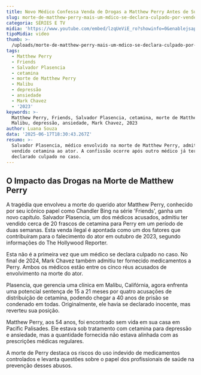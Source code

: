 ```yaml
---
title: Novo Médico Confessa Venda de Drogas a Matthew Perry Antes de Sua Morte
slug: morte-de-matthew-perry-mais-um-mdico-se-declara-culpado-por-vender-drogas
categoria: SÉRIES E TV
midia: 'https://www.youtube.com/embed/lzqUeViE_ro?showinfo=0&enablejsapi=1'
tipoMidia: video
thumb: >-
  /uploads/morte-de-matthew-perry-mais-um-mdico-se-declara-culpado-por-vender-drogas-thumb.png
tags:
  - Matthew Perry
  - Friends
  - Salvador Plasencia
  - cetamina
  - morte de Matthew Perry
  - Malibu
  - depressão
  - ansiedade
  - Mark Chavez
  - '2023'
keywords: >-
  Matthew Perry, Friends, Salvador Plasencia, cetamina, morte de Matthew Perry,
  Malibu, depressão, ansiedade, Mark Chavez, 2023
author: Luana Souza
data: '2025-06-17T18:30:43.267Z'
resumo: >-
  Salvador Plasencia, médico envolvido na morte de Matthew Perry, admite ter
  vendido cetamina ao ator. A confissão ocorre após outro médico já ter se
  declarado culpado no caso.
---
```


## O Impacto das Drogas na Morte de Matthew Perry

A tragédia que envolveu a morte do querido ator Matthew Perry, conhecido por seu icônico papel como Chandler Bing na série 'Friends', ganha um novo capítulo. Salvador Plasencia, um dos médicos acusados, admitiu ter vendido cerca de 20 frascos de cetamina para Perry em um período de duas semanas. Esta venda ilegal é apontada como um dos fatores que contribuíram para o falecimento do ator em outubro de 2023, segundo informações do The Hollywood Reporter.

Esta não é a primeira vez que um médico se declara culpado no caso. No final de 2024, Mark Chavez também admitiu ter fornecido medicamentos a Perry. Ambos os médicos estão entre os cinco réus acusados de envolvimento na morte do ator.

Plasencia, que gerencia uma clínica em Malibu, Califórnia, agora enfrenta uma potencial sentença de 15 a 21 meses por quatro acusações de distribuição de cetamina, podendo chegar a 40 anos de prisão se condenado em todas. Originalmente, ele havia se declarado inocente, mas reverteu sua posição.

Matthew Perry, aos 54 anos, foi encontrado sem vida em sua casa em Pacific Palisades. Ele estava sob tratamento com cetamina para depressão e ansiedade, mas a quantidade fornecida não estava alinhada com as prescrições médicas regulares.

A morte de Perry destaca os riscos do uso indevido de medicamentos controlados e levanta questões sobre o papel dos profissionais de saúde na prevenção desses abusos.


